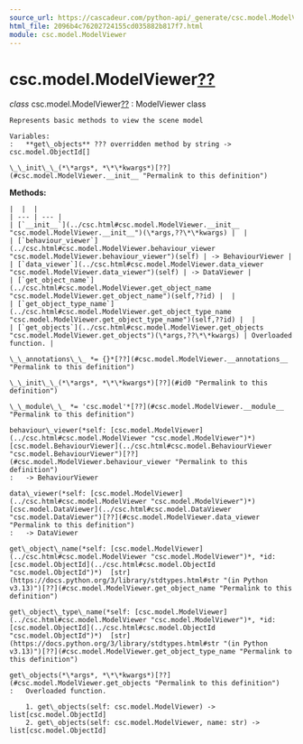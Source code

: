 ```yaml
---
source_url: https://cascadeur.com/python-api/_generate/csc.model.ModelViewer.html
html_file: 2096b4c76202724155cd035882b817f7.html
module: csc.model.ModelViewer
---
```


# csc.model.ModelViewer[??](#csc-model-modelviewer "Permalink to this heading")

*class* csc.model.ModelViewer[??](#csc.model.ModelViewer "Permalink to this definition")
:   ModelViewer class

    Represents basic methods to view the scene model

    Variables:
    :   **get\_objects** ??? overridden method by string -> csc.model.ObjectId[]

    \_\_init\_\_(*\*args*, *\*\*kwargs*)[??](#csc.model.ModelViewer.__init__ "Permalink to this definition")

    
**Methods:**

    |  |  |
    | --- | --- |
    | [`__init__`](../csc.html#csc.model.ModelViewer.__init__ "csc.model.ModelViewer.__init__")(\*args,??\*\*kwargs) |  |
    | [`behaviour_viewer`](../csc.html#csc.model.ModelViewer.behaviour_viewer "csc.model.ModelViewer.behaviour_viewer")(self) | -> BehaviourViewer |
    | [`data_viewer`](../csc.html#csc.model.ModelViewer.data_viewer "csc.model.ModelViewer.data_viewer")(self) | -> DataViewer |
    | [`get_object_name`](../csc.html#csc.model.ModelViewer.get_object_name "csc.model.ModelViewer.get_object_name")(self,??id) |  |
    | [`get_object_type_name`](../csc.html#csc.model.ModelViewer.get_object_type_name "csc.model.ModelViewer.get_object_type_name")(self,??id) |  |
    | [`get_objects`](../csc.html#csc.model.ModelViewer.get_objects "csc.model.ModelViewer.get_objects")(\*args,??\*\*kwargs) | Overloaded function. |

    \_\_annotations\_\_ *= {}*[??](#csc.model.ModelViewer.__annotations__ "Permalink to this definition")

    \_\_init\_\_(*\*args*, *\*\*kwargs*)[??](#id0 "Permalink to this definition")

    \_\_module\_\_ *= 'csc.model'*[??](#csc.model.ModelViewer.__module__ "Permalink to this definition")

    behaviour\_viewer(*self: [csc.model.ModelViewer](../csc.html#csc.model.ModelViewer "csc.model.ModelViewer")*)  [csc.model.BehaviourViewer](../csc.html#csc.model.BehaviourViewer "csc.model.BehaviourViewer")[??](#csc.model.ModelViewer.behaviour_viewer "Permalink to this definition")
    :   -> BehaviourViewer

    data\_viewer(*self: [csc.model.ModelViewer](../csc.html#csc.model.ModelViewer "csc.model.ModelViewer")*)  [csc.model.DataViewer](../csc.html#csc.model.DataViewer "csc.model.DataViewer")[??](#csc.model.ModelViewer.data_viewer "Permalink to this definition")
    :   -> DataViewer

    get\_object\_name(*self: [csc.model.ModelViewer](../csc.html#csc.model.ModelViewer "csc.model.ModelViewer")*, *id: [csc.model.ObjectId](../csc.html#csc.model.ObjectId "csc.model.ObjectId")*)  [str](https://docs.python.org/3/library/stdtypes.html#str "(in Python v3.13)")[??](#csc.model.ModelViewer.get_object_name "Permalink to this definition")

    get\_object\_type\_name(*self: [csc.model.ModelViewer](../csc.html#csc.model.ModelViewer "csc.model.ModelViewer")*, *id: [csc.model.ObjectId](../csc.html#csc.model.ObjectId "csc.model.ObjectId")*)  [str](https://docs.python.org/3/library/stdtypes.html#str "(in Python v3.13)")[??](#csc.model.ModelViewer.get_object_type_name "Permalink to this definition")

    get\_objects(*\*args*, *\*\*kwargs*)[??](#csc.model.ModelViewer.get_objects "Permalink to this definition")
    :   Overloaded function.

        1. get\_objects(self: csc.model.ModelViewer) -> list[csc.model.ObjectId]
        2. get\_objects(self: csc.model.ModelViewer, name: str) -> list[csc.model.ObjectId]